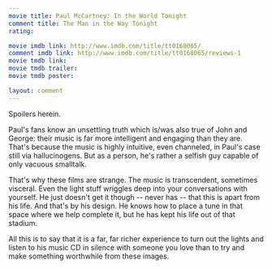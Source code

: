 ```yaml
---
movie title: Paul McCartney: In the World Tonight
comment title: The Man in the Way Tonight
rating: 

movie imdb link: http://www.imdb.com/title/tt0168065/
comment imdb link: http://www.imdb.com/title/tt0168065/reviews-1
movie tmdb link: 
movie tmdb trailer: 
movie tmdb poster: 

layout: comment
---
```


Spoilers herein.

Paul's fans know an unsettling truth which is/was also true of John and George: their music is far more intelligent and engaging than they are. That's because the music is highly intuitive, even channeled, in Paul's case still via hallucinogens. But as a person, he's rather a selfish guy capable of only vacuous smalltalk.

That's why these films are strange. The music is transcendent, sometimes visceral. Even the light stuff wriggles deep into your conversations with yourself. He just doesn't get it though -- never has -- that this is apart from his life. And that's by his design. He knows how to place a tune in that space where we help complete it, but he has kept his life out of that stadium.

All this is to say that it is a far, far richer experience to turn out the lights and listen to his music CD in silence with someone you love than to try and make something worthwhile from these images.